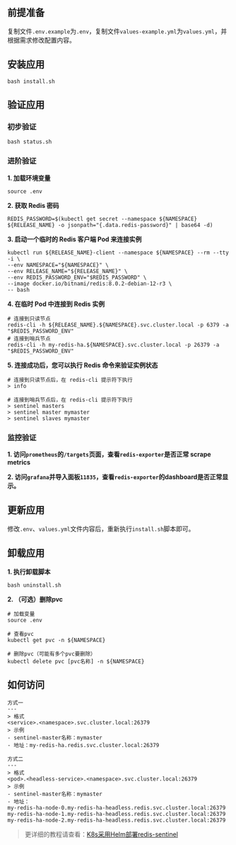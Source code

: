 前提准备
---

复制文件`.env.example`为`.env`，复制文件`values-example.yml`为`values.yml`，并根据需求修改配置内容。

安装应用
---

```shell
bash install.sh
```

验证应用
---

### 初步验证

```shell
bash status.sh
```

### 进阶验证

**1. 加载环境变量**

```shell
source .env
```

**2. 获取 Redis 密码**

```shell
REDIS_PASSWORD=$(kubectl get secret --namespace ${NAMESPACE} ${RELEASE_NAME} -o jsonpath="{.data.redis-password}" | base64 -d)
```
   
**3. 启动一个临时的 Redis 客户端 Pod 来连接实例**

```shell
kubectl run ${RELEASE_NAME}-client --namespace ${NAMESPACE} --rm --tty -i \
--env NAMESPACE="${NAMESPACE}" \
--env RELEASE_NAME="${RELEASE_NAME}" \
--env REDIS_PASSWORD_ENV="$REDIS_PASSWORD" \
--image docker.io/bitnami/redis:8.0.2-debian-12-r3 \
-- bash
```
   
**4. 在临时 Pod 中连接到 Redis 实例**

```shell
# 连接到只读节点
redis-cli -h ${RELEASE_NAME}.${NAMESPACE}.svc.cluster.local -p 6379 -a "$REDIS_PASSWORD_ENV"
# 连接到哨兵节点
redis-cli -h my-redis-ha.${NAMESPACE}.svc.cluster.local -p 26379 -a "$REDIS_PASSWORD_ENV"
```

**5. 连接成功后，您可以执行 Redis 命令来验证实例状态**

```shell
# 连接到只读节点后，在 redis-cli 提示符下执行
> info

# 连接到哨兵节点后，在 redis-cli 提示符下执行
> sentinel masters
> sentinel master mymaster
> sentinel slaves mymaster
```

### 监控验证

**1. 访问`prometheus`的`/targets`页面，查看`redis-exporter`是否正常 scrape metrics**

**2. 访问`grafana`并导入面板`11835`，查看`redis-exporter`的dashboard是否正常显示。**
    

更新应用
---

修改`.env`、`values.yml`文件内容后，重新执行`install.sh`脚本即可。

卸载应用
---

**1. 执行卸载脚本**

```shell
bash uninstall.sh
```

**2. （可选）删除pvc**

```shell
# 加载变量
source .env

# 查看pvc
kubectl get pvc -n ${NAMESPACE}

# 删除pvc（可能有多个pvc要删除）
kubectl delete pvc [pvc名称] -n ${NAMESPACE}
```

## 如何访问

```
方式一
---
> 格式
<service>.<namespace>.svc.cluster.local:26379
> 示例
- sentinel-master名称：mymaster
- 地址：my-redis-ha.redis.svc.cluster.local:26379

方式二
---
> 格式
<pod>.<headless-service>.<namespace>.svc.cluster.local:26379
> 示例
- sentinel-master名称：mymaster
- 地址：
my-redis-ha-node-0.my-redis-ha-headless.redis.svc.cluster.local:26379
my-redis-ha-node-1.my-redis-ha-headless.redis.svc.cluster.local:26379
my-redis-ha-node-2.my-redis-ha-headless.redis.svc.cluster.local:26379
```

> 更详细的教程请查看：[K8s采用Helm部署redis-sentinel](https://lbs.wiki/pages/f8f963bc/)
